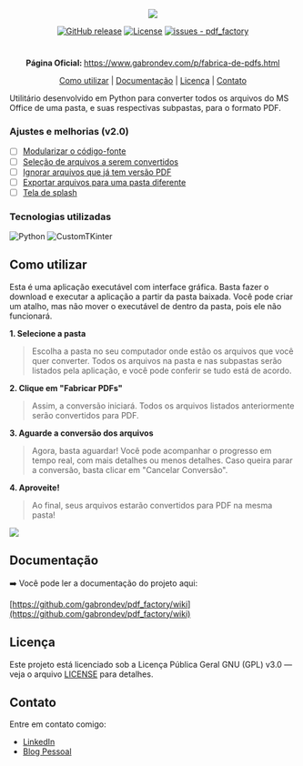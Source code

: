 <p align="center">
  <img src="https://blogger.googleusercontent.com/img/b/R29vZ2xl/AVvXsEhX35HEYG7JYx099UzSWl4Uc6QOhQd0agwhi9bQwTy8wL2S-F1az4Hf-tzn_9vDnUnVtzIjtENk5QrH9_g6dnItL_11AiOgMcI5JjYdSKyWrbUcAJFm7MuVvKFCGH5XqKY6Dme33S9cEyesm-HVej7r_aRRlDKgY2y2Ncb7cBXqIGzqGl2B3NLSE8i9Y-u2/s1600/pdf_factory_logo_git.png" />
</p>

<div align="center">

[![GitHub release](https://img.shields.io/github/release/gabrondev/pdf_factory?include_prereleases=&sort=semver&color=red)](https://github.com/gabrondev/pdf_factory/releases/)
[![License](https://img.shields.io/badge/License-GPL_3.0-red)](#license)
[![issues - pdf_factory](https://img.shields.io/github/issues/gabrondev/pdf_factory)](https://github.com/gabrondev/pdf_factory/issues)
</div>

#

<p align="center">
    <b>Página Oficial: </b> <a target="_blank" href="https://www.gabrondev.com/p/fabrica-de-pdfs.html">https://www.gabrondev.com/p/fabrica-de-pdfs.html</a>
</p>

<div align="center">

[Como utilizar](#como-utilizar) |
[Documentação](#documentação) | 
[Licença](#licença) | 
[Contato](#contato)
</div>

Utilitário desenvolvido em Python para converter todos os arquivos do MS Office de uma pasta, e suas respectivas subpastas, para o formato PDF.

### Ajustes e melhorias (v2.0)

- [ ] [Modularizar o código-fonte](https://github.com/gabrondev/pdf_factory/issues/1)
- [ ] [Seleção de arquivos a serem convertidos](https://github.com/gabrondev/pdf_factory/issues/2)
- [ ] [Ignorar arquivos que já tem versão PDF](https://github.com/gabrondev/pdf_factory/issues/3)
- [ ] [Exportar arquivos para uma pasta diferente](https://github.com/gabrondev/pdf_factory/issues/4)
- [ ] [Tela de splash](https://github.com/gabrondev/pdf_factory/issues/5)

### Tecnologias utilizadas

![Python](https://blogger.googleusercontent.com/img/b/R29vZ2xl/AVvXsEh8-BhtScsuXCMEhHwARuLRBJYBh_oG4EvYZNz6LELlCCxqbZ9iBgaE-1mMi9HdXJsLFWOWf2swU21Y6O7jEcZJpFTZzxlosTOGFVvjVEXyOuJo0PoffKwPel41Q3vv-Euxn-x3ajXAdwcwQyvzCdA5J52tz4qPy_Qjvp1k1dGNVvu3goR4sxnw4TBolt9m/s1600/python2.png)
![CustomTKinter](https://blogger.googleusercontent.com/img/b/R29vZ2xl/AVvXsEjglXJbm5FPr7UzlMd60g70ajz3UAk7vxu3ZObl9FqzBGDJ1hRNBqafDhc0_eD9AxnAnZw0Pj6AxtD2lt3LAFQNcQt3yqdsAndUipw8jPM958U1Wi22KybSYQR_GtRTQJ1gkifcj8IItDvl1rBd6DvJARYWUsCuRTweiSXqnY2Q7ukCYAdYSJ1ZGQcqul1A/s1600/customtkinter2.png)

## Como utilizar

Esta é uma aplicação executável com interface gráfica. Basta fazer o download e executar a aplicação a partir da pasta baixada. Você pode criar um atalho, mas não mover o executável de dentro da pasta, pois ele não funcionará.

**1. Selecione a pasta**

>Escolha a pasta no seu computador onde estão os arquivos que você quer converter. Todos os arquivos na pasta e nas subpastas serão listados pela aplicação, e você pode conferir se tudo está de acordo.


**2. Clique em "Fabricar PDFs"**

>Assim, a conversão iniciará. Todos os arquivos listados anteriormente serão convertidos para PDF.


**3. Aguarde a conversão dos arquivos**

>Agora, basta aguardar! Você pode acompanhar o progresso em tempo real, com mais detalhes ou menos detalhes. Caso queira parar a conversão, basta clicar em "Cancelar Conversão".


**4. Aproveite!**

>Ao final, seus arquivos estarão convertidos para PDF na mesma pasta!

![](https://blogger.googleusercontent.com/img/b/R29vZ2xl/AVvXsEhl-cAh2aWxNxjiGXu24SmsS-xb73B24VAMS7ZGgaigBsGnZ0TA6Jny7_9Md2Uq_JAlNqqvw9iwO94FkpgoeNYb7nZXTyDobO-gnUqTH61fM6qVgO3sub5iW4SD4zylqITTFp8R9VgIyaUDpmKcTdFSbRgRzNQkhadBCBbhlhFdPq1japo/s1600/pdf_factory_show.GIF)

## Documentação

➡️ Você pode ler a documentação do projeto aqui:

 [https://github.com/gabrondev/pdf_factory/wiki](https://github.com/gabrondev/pdf_factory/wiki)

## Licença

Este projeto está licenciado sob a Licença Pública Geral GNU (GPL) v3.0 — veja o arquivo [LICENSE](https://github.com/gabrondev/pdf_factory/blob/main/LICENSE) para detalhes.

## Contato

Entre em contato comigo:

- [LinkedIn]()
- [Blog Pessoal]()